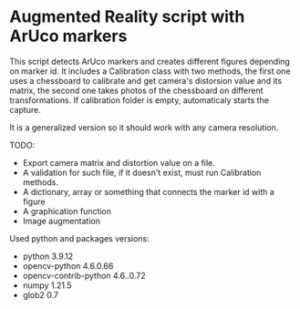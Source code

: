 # Augmented Reality script with ArUco markers

This script detects ArUco markers and creates different figures depending on marker id. 
It includes a Calibration class with two methods, the first one uses a chessboard to calibrate and get camera's distorsion value and its matrix, the second one takes photos of the chessboard on different transformations. If calibration folder is empty, automaticaly starts the capture.

It is a generalized version so it should work with any camera resolution.

TODO:
- Export camera matrix and distortion value on a file.
- A validation for such file, if it doesn't exist, must run Calibration methods.
- A dictionary, array or something that connects the marker id with a figure
- A graphication function
- Image augmentation

Used python and packages versions:
- python 3.9.12
- opencv-python 4.6.0.66
- opencv-contrib-python 4.6..0.72
- numpy 1.21.5
- glob2 0.7